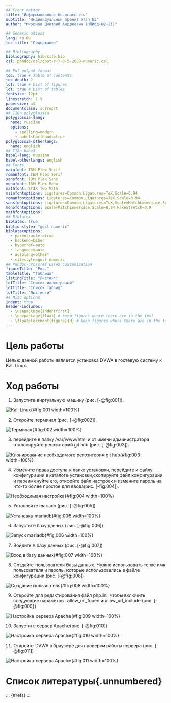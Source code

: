 ```yaml
---
## Front matter
title: "Информационная безопасность"
subtitle: "Индивидуальный проект этап №2"
author: "Миронов Дмитрий Андреевич (НПИбд-02-21)"

## Generic otions
lang: ru-RU
toc-title: "Содержание"

## Bibliography
bibliography: bib/cite.bib
csl: pandoc/csl/gost-r-7-0-5-2008-numeric.csl

## Pdf output format
toc: true # Table of contents
toc-depth: 2
lof: true # List of figures
lot: true # List of tables
fontsize: 12pt
linestretch: 1.5
papersize: a4
documentclass: scrreprt
## I18n polyglossia
polyglossia-lang:
  name: russian
  options:
	- spelling=modern
	- babelshorthands=true
polyglossia-otherlangs:
  name: english
## I18n babel
babel-lang: russian
babel-otherlangs: english
## Fonts
mainfont: IBM Plex Serif
romanfont: IBM Plex Serif
sansfont: IBM Plex Sans
monofont: IBM Plex Mono
mathfont: STIX Two Math
mainfontoptions: Ligatures=Common,Ligatures=TeX,Scale=0.94
romanfontoptions: Ligatures=Common,Ligatures=TeX,Scale=0.94
sansfontoptions: Ligatures=Common,Ligatures=TeX,Scale=MatchLowercase,Scale=0.94
monofontoptions: Scale=MatchLowercase,Scale=0.94,FakeStretch=0.9
mathfontoptions:
## Biblatex
biblatex: true
biblio-style: "gost-numeric"
biblatexoptions:
  - parentracker=true
  - backend=biber
  - hyperref=auto
  - language=auto
  - autolang=other*
  - citestyle=gost-numeric
## Pandoc-crossref LaTeX customization
figureTitle: "Рис."
tableTitle: "Таблица"
listingTitle: "Листинг"
lofTitle: "Список иллюстраций"
lotTitle: "Список таблиц"
lolTitle: "Листинги"
## Misc options
indent: true
header-includes:
  - \usepackage{indentfirst}
  - \usepackage{float} # keep figures where there are in the text
  - \floatplacement{figure}{H} # keep figures where there are in the text
---
```


# Цель работы

Целью данной работы является установка DVWA в гостевую систему к Kali Linux.

# Ход работы

1. Запустите виртуальную машину (рис. [-@fig:001]).

![Kali Linux](image/1.png){#fig:001 width=100%}


2. Откройте терминал (рис. [-@fig:002]).

![Терминал](image/2.png){#fig:002 width=100%}

3. перейдите в папку /var/www/html и от имени администратора отклонируйте репозиторий git hub (рис. [-@fig:003]).

![Клонирование необходимого репозитория git hub](image/3.png){#fig:003 width=100%}

4. Измените права доступа к папке установки, перейдите к файлу конфигурации в каталоге установки,скопируйте файл конфигурации и переименуйте его, oткройте файл настроек и измените пароль на что-то более простое для ввода(рис. [-fig:004]).

![Необходимая настройка](image/4.png){#fig:004 width=100%}

5. Установите mariadb (рис. [-@fig:005])

![Установка mariadb](image/5.png){#fig:005 width=100%}

6. Запустите базу данных (рис. [-@fig:006])

![Запуск mariadb](image/6.png){#fig:006 width=100%}

7. Войдите в базу данных (рис. [-@fig:007])

![Вход в базу данных](image/7.png){#fig:007 width=100%}

8. Создайте пользователя базы данных. Нужно использовать те же имя пользователя и пароль, которые использовались в файле конфигурации (рис. [-@fig:008])

![Создание пользоателя](image/8.png){#fig:008 width=100%}

9. Откройте для редактирования файл php.ini, чтобы включить следующие параметры: allow_url_fopen и allow_url_include:(рис. [-@fig:009])

![Настройка сервера Apache](image/9.png){#fig:009 width=100%}

10. Запустите сервер Apache(рис. [-@fig:010])

![Настройка сервера Apache](image/10.png){#fig:010 width=100%}

11. Откройте DVWA в браузере для проверки работы сервера (рис. [-@fig:011])

![Настройка сервера Apache](image/11.png){#fig:011 width=100%}





# Список литературы{.unnumbered}

::: {#refs}
:::
